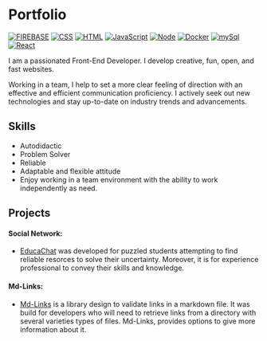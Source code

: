 # Portfolio
[![FIREBASE](https://img.shields.io/badge/-Firebase-%20%23ff7b25)](https://cdnjs.com/libraries/reactstrap)
[![CSS](https://img.shields.io/badge/-CSS-9cf)](https://cdnjs.com/libraries/reactstrap)
[![HTML](https://img.shields.io/badge/-HTML-%23f2ae72)](https://cdnjs.com/libraries/reactstrap)
[![JavaScript](https://img.shields.io/badge/-JavaScript-%23ffcc5c)](https://cdnjs.com/libraries/reactstrap)
[![Node](https://img.shields.io/badge/-Node-%2382b74b)](https://cdnjs.com/libraries/reactstrap)
[![Docker](https://img.shields.io/badge/-Docker-blue)](https://cdnjs.com/libraries/reactstrap)
[![mySql](https://img.shields.io/badge/-mySql-%23034f84)](https://cdnjs.com/libraries/reactstrap)
[![React](https://img.shields.io/badge/-React-%20%2380ced6)](https://cdnjs.com/libraries/reactstrap)


I am a passionated Front-End Developer. I develop creative, fun, open, and fast websites.
<!-- I attempt to leave all of code I contact increasingly lucid, measured, performant and more accessible than I discovered it. -->

Working in a team, I help to set a more clear feeling of direction with an effective and efficient communication proficiency. I actively seek out new technologies and stay up-to-date on industry trends and advancements. 


## Skills

- Autodidactic
- Problem Solver
- Reliable
- Adaptable and flexible attitude
- Enjoy working in a team environment with the ability to work independently as need.


## Projects

#### Social Network:
- [EducaChat](https://github.com/paula113/LIM012-fe-social-network) was developed for puzzled students attempting to find reliable resorces to solve their uncertainty. Moreover, it is for experience professional to convey their skills and knowledge.


#### Md-Links:
-  [Md-Links](https://github.com/paula113/LIM012-fe-md-links) is a library design to validate links in a markdown file. It was build for developers who will need to retrieve links from a directory with several varieties types of files. Md-Links, provides options to give more information about it.


<!-- #### BQ-API: -->


<!-- ![BQ-API]() -->

<!-- ##### BQ-API-CLIENT: -->

<!-- ![BQ-API-CLIENT]() -->

